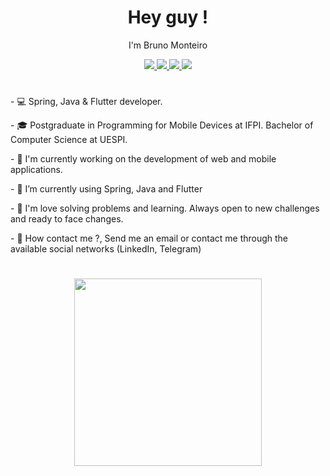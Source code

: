<h1 align='center'>Hey guy !</h1> 

<p align='center'>I'm Bruno Monteiro</p>

<div align='center'>
  <a href="https://t.me/montonurb/">
    <img src="https://img.shields.io/badge/-Telegram-F9A825?style=flat-square&logo=telegram&logoColor=white" />
  </a>
  <a href="mailto:brunomoncar007@gmail.com">
    <img src="https://img.shields.io/badge/-Gmail-F9A825?style=flat-square&logo=Gmail&logoColor=white" />
  </a>
  <a href="https://www.linkedin.com/in/montonurb/">
    <img src="https://img.shields.io/badge/-Linkedin-F9A825?style=flat-square&logo=Linkedin&logoColor=white" />
  </a>
  <a href="https://montonurb.github.io/">
    <img src="https://img.shields.io/badge/-Website-F9A825?style=flat-square&logo=appveyor&logoColor=white" />
  </a>
</div>
<h1></h1>
<p align='left'>- 💻 Spring, Java & Flutter developer.</p>
<p align='left'>- 🎓 Postgraduate in Programming for Mobile Devices at IFPI. Bachelor of Computer Science at UESPI.</p>
<p align='left'>- 🔭 I'm currently working on the development of web and mobile applications.</p>
<p align='left'>- 🧡 I’m currently using Spring, Java and Flutter</p>
<p align='left'>- 💬 I'm love solving problems and learning. Always open to new challenges and ready to face changes.</p>
<p align='left'>- 📨 How contact me ?, Send me an email or contact me through the available social networks (LinkedIn, Telegram)</p>
<h1><h1>
<div align='center'>
  <a href="#">
      <img src="https://github-readme-stats.vercel.app/api/top-langs/?username=montonurb&layout=compact&theme=vision-friendly-dark" width="300">
  </a>
</div>
